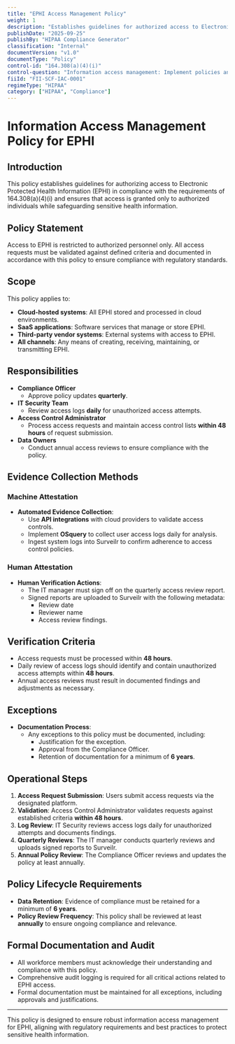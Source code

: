 ```yaml
---
title: "EPHI Access Management Policy"
weight: 1
description: "Establishes guidelines for authorized access to Electronic Protected Health Information (EPHI) to ensure compliance and security."
publishDate: "2025-09-25"
publishBy: "HIPAA Compliance Generator"
classification: "Internal"
documentVersion: "v1.0"
documentType: "Policy"
control-id: "164.308(a)(4)(i)"
control-question: "Information access management: Implement policies and procedures for authorizing access to EPHI that are consistent with the applicable requirements of subpart E of this part."
fiiId: "FII-SCF-IAC-0001"
regimeType: "HIPAA"
category: ["HIPAA", "Compliance"]
---
```


# Information Access Management Policy for EPHI

## Introduction
This policy establishes guidelines for authorizing access to Electronic Protected Health Information (EPHI) in compliance with the requirements of 164.308(a)(4)(i) and ensures that access is granted only to authorized individuals while safeguarding sensitive health information.

## Policy Statement
Access to EPHI is restricted to authorized personnel only. All access requests must be validated against defined criteria and documented in accordance with this policy to ensure compliance with regulatory standards.

## Scope
This policy applies to:
- **Cloud-hosted systems**: All EPHI stored and processed in cloud environments.
- **SaaS applications**: Software services that manage or store EPHI.
- **Third-party vendor systems**: External systems with access to EPHI.
- **All channels**: Any means of creating, receiving, maintaining, or transmitting EPHI.

## Responsibilities
- **Compliance Officer**
  - Approve policy updates **quarterly**.
- **IT Security Team**
  - Review access logs **daily** for unauthorized access attempts.
- **Access Control Administrator**
  - Process access requests and maintain access control lists **within 48 hours** of request submission.
- **Data Owners**
  - Conduct annual access reviews to ensure compliance with the policy.
  
## Evidence Collection Methods

### Machine Attestation
- **Automated Evidence Collection**:
  - Use **API integrations** with cloud providers to validate access controls.
  - Implement **OSquery** to collect user access logs daily for analysis.
  - Ingest system logs into Surveilr to confirm adherence to access control policies.

### Human Attestation
- **Human Verification Actions**:
  - The IT manager must sign off on the quarterly access review report.
  - Signed reports are uploaded to Surveilr with the following metadata:
    - Review date
    - Reviewer name
    - Access review findings.

## Verification Criteria
- Access requests must be processed within **48 hours**.
- Daily review of access logs should identify and contain unauthorized access attempts within **48 hours**.
- Annual access reviews must result in documented findings and adjustments as necessary.

## Exceptions
- **Documentation Process**:
  - Any exceptions to this policy must be documented, including:
    - Justification for the exception.
    - Approval from the Compliance Officer.
    - Retention of documentation for a minimum of **6 years**.

## Operational Steps
1. **Access Request Submission**: Users submit access requests via the designated platform.
2. **Validation**: Access Control Administrator validates requests against established criteria **within 48 hours**.
3. **Log Review**: IT Security reviews access logs daily for unauthorized attempts and documents findings.
4. **Quarterly Reviews**: The IT manager conducts quarterly reviews and uploads signed reports to Surveilr.
5. **Annual Policy Review**: The Compliance Officer reviews and updates the policy at least annually.

## Policy Lifecycle Requirements
- **Data Retention**: Evidence of compliance must be retained for a minimum of **6 years**.
- **Policy Review Frequency**: This policy shall be reviewed at least **annually** to ensure ongoing compliance and relevance.

## Formal Documentation and Audit
- All workforce members must acknowledge their understanding and compliance with this policy.
- Comprehensive audit logging is required for all critical actions related to EPHI access.
- Formal documentation must be maintained for all exceptions, including approvals and justifications.

---

This policy is designed to ensure robust information access management for EPHI, aligning with regulatory requirements and best practices to protect sensitive health information.